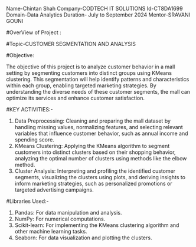 Name-Chintan Shah 
Company-CODTECH IT SOLUTIONS
Id-CT8DA1699 
Domain-Data Analytics 
Duration- July to September 2024 
Mentor-SRAVANI GOUNI

#OverView of Project :

#Topic-CUSTOMER SEGMENTATION AND ANALYSIS

#Objective: 

The objective of this project is to analyze customer behavior in a mall setting by segmenting customers into distinct groups using KMeans clustering. This segmentation will help identify patterns and characteristics within each group, enabling targeted marketing strategies. By understanding the diverse needs of these customer segments, the mall can optimize its services and enhance customer satisfaction.

#KEY ACTIVITIES:- 
1. Data Preprocessing: Cleaning and preparing the mall dataset by handling missing values, normalizing features, and selecting relevant variables that influence customer behavior, such as annual income and spending score.
2. KMeans Clustering: Applying the KMeans algorithm to segment customers into distinct clusters based on their shopping behavior, analyzing the optimal number of clusters using methods like the elbow method.
3. Cluster Analysis: Interpreting and profiling the identified customer segments, visualizing the clusters using plots, and deriving insights to inform marketing strategies, such as personalized promotions or targeted advertising campaigns.

#Libraries Used:- 

1. Pandas: For data manipulation and analysis.
2. NumPy: For numerical computations.
3. Scikit-learn: For implementing the KMeans clustering algorithm and other machine learning tasks.
4. Seaborn: For data visualization and plotting the clusters.
